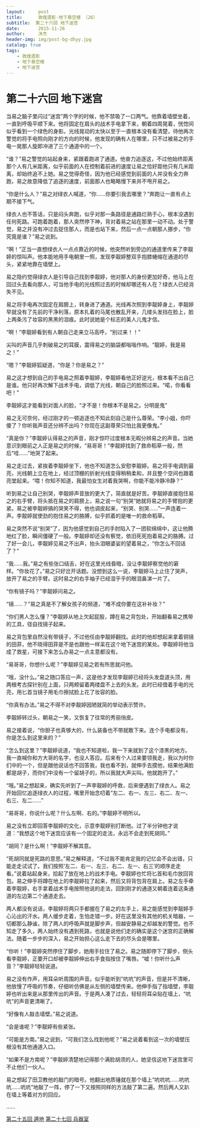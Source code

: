```yaml
---
layout:     post
title:      敦煌遗影·地下悬空楼 （26）
subtitle:  第二十六回 地下迷宫
date:       2015-11-26
author:     沐杰
header-img: img/post-bg-dhyy.jpg
catalog: true
tags:
    - 敦煌遗影
    - 地下悬空楼
    - 地下迷宫
---
```

# 第二十六回 地下迷宫

当易之脑子里闪过“迷宫”两个字的时候，他不禁吸了一口两气。他靠着墙壁坐着，一直到呼吸平顺下来。他将固定在肩头的战术手电拿下来，朝着四周晃着，恍惚间似乎看到一个绿色的身影。光线晃动的太快以至于一直根本没有看清楚，待他再次警觉的将手电照向刚才的方向的时候，他发现的确有人在哪里，只不过被易之的手电一晃那人旋即冲进了三个通道中的一个。

“谁？”易之警觉的站起身来，紧跟着跑进了通道。他奋力追逐这，不过他始终距离那个人有几米距离，似乎前面的人在控制着前进的速度让易之恰好距他只有几米距离，却始终追不上她。易之觉得奇怪，因为他已经感觉到前面的人并没有全力奔跑，易之故意降低了追逐的速度，前面那人也略略慢下来并不甩开易之。

“你是什么人？”易之对绿衣人喊道，“你……你要引我去哪里？”奔跑让一直有点上期不接下气。

绿衣人也不答话，只是闷头奔跑，似乎对那一条路径是通路烂熟于心，根本没遇到任何死路。可跑着跑着，那人突然停下神，背对着易之站在那里一动不动。处于警觉，易之并没有冲过去捉住那人，而是也站下来，然后一点一点朝那人挪步，“你究竟是谁？”易之说到。

“啊！”正当一直想绿衣人一点点靠近的时候，他突然听到旁边的通道里传来了李靓婷的惊叫声。他本能地用手电朝里一照，发现李靓婷整双手抱膝蜷缩在通道的尽头，紧紧地靠在墙壁上。

易之隐约觉得绿衣人是引导自己找到李靓婷，他对那人的身份更加好奇，他马上在回过头去看向那人，可当他手电的光线照过去的时候却哪还有人在？绿衣人已经消失不见。

易之将手电再次固定在肩膀上，转身进了通道。光线再次照到李靓婷身上，李靓婷早就没有了先前的干净利落，原本扎着的马尾也散乱开来，几缕头发挡在脸上，脸上两条污了妆容的黑黑的泪痕。此时说她是个标志的美人儿鬼才信。

“啊！”李靓婷看到有人朝自己走来立马高呼，“别过来！！”

尖叫的声音几乎刺破易之的耳膜，震得易之的脑袋都嗡嗡作响。“靓婷，我是易之！”

“嗯？”李靓婷狐疑道，“你是？你是易之？”

易之这才想到自己的手电易之照着李靓婷，李靓婷看他正好逆光，根本看不出自己是谁。他只好再次解下战术手电，调低了光线，朝自己的脸照过来。“喏，你看看吧！”

李靓婷这才能看到对面人的脸，“才不是！你根本不是易之。分明是鬼”

易之无可奈何，经过刚才的一顿追逐也不知此刻自己是什么尊荣。“李小姐，你吓傻了？你听我声音还分辨不出吗？你现在这副尊荣只怕比我更像鬼。”

“真是你？”李靓婷认得易之的声音，刚才惊吓过度根本无暇分辨易之的声音。当她意识到眼前之人正是易之的时候，“易哥哥！”李靓婷找到了救命稻草一般，然后“哇……”地哭了起来。

易之走过去，紧挨着李靓婷坐下，他也不知道怎么安慰李靓婷。易之将手电调到最亮，光线朝上立在地上，经过顶棚的折射光线变得稍稍柔和，并且整个空间也跟着亮堂起来。“喂！你知不知道，我最怕女生对着我哭啊，你能不能冷静冷静？”

听到易之让自己别哭，李靓婷声音放的更大了，简直就是好苦。李靓婷直接抱住易之的右手臂，将头抵在易之的肩膀上，易之说一句“别哭”她就将易之的手臂抱的更紧。易之被李靓婷搞的哭笑不得，他也调皮起来，“别哭、别哭……”一声连着一声。李靓婷就使劲的抱住易之的胳膊，似乎抓着的是唯一的救命稻草。

易之突然不说“别哭”了，因为他感觉到自己的手肘陷入了一团软绵绵中，这让他腾地红了脸，瞬间僵硬了一般。李靓婷却还没有察觉，依旧死死抱着易之的胳膊。过了好一会儿，李靓婷见易之不出声，抬头泪眼婆娑的望着易之，“你怎么不回话了？”

“我……我。”易之有些张口结舌，好在这里光线昏暗，没让李靓婷察觉他的窘样。“你妆花了。”易之只好岔开话题。没想到这么一说，李靓婷马上止住了哭声，放开了易之的手臂。这时易之的右手袖子已经湿乎乎的眼泪鼻涕一片了。

“你有镜子吗？”李靓婷问易之。

“镜……？”易之真是不了解女孩子的频道，“难不成你要在这补补妆？”

“你们男人怎么懂？”李靓婷从地上欠起屁股，蹲在易之背包处，开始翻看易之携带的工具，径自找镜子起来。

易之背包里自然没有带镜子，不过他任由李靓婷翻找。此时的他却想起来拿着铜镜的田菲，他不晓得田菲是不是也跟他一样呆在这个地下迷宫的某处。李靓婷将他当成了救星，可接下来怎么办易之一点主意都没有。

“易哥哥，你想什么呢？”李靓婷见易之若有所思就问他。

“哦，没什么。”易之随口答应一声，这是他才发现李靓婷已经将头发盘道头顶，用两根考古探针别在上面，只两颊留着两缕盘不上去的头发。此时已经借着手电的光亮，用匕首当镜子用毛巾擦拭脸上花了妆容的脸。

“你真有办法。”易之不得不对李靓婷因陋就简的举动表示赞许。

李靓婷转过头，朝易之一笑，又恢复了往常的秀丽俏皮。

易之接着说，“你胆子也真够大的，什么装备也不带就敢下来。连个手电都没有，你是怎么到这里来的？”

“怎么到这里？”李靓婷说道，“我也不知道啦，我一下来就到了这个漆黑的地方。我一直喊你和方大哥的名字，也没人答应。后来有个人过来要领我走，我以为时你们中的一个，但是跟他说话也不回答我，我也看不到，就伸手去摸他，结果他满脸都是胡子，而你们中没有一个留胡子的，所以我就大声尖叫。他就跑开了。”

“哦。”易之想起来，确实先听到了一声李靓婷的呼救，后来便遇到了绿衣人。易之开始回忆追逐绿衣人的过程，嘴里开始念叨着“左二、右一、左三、右二、左一、右三、左二……”

“易哥哥，你说什么呢？什么左啊、右的。”李靓婷不明所以。

易之没有立即回答李靓婷的文化，示意李靓婷别打断他。过了半分钟他才说道：“我想这个地下迷宫应该有一个固定的走法，永远不会走到死胡同。”

“胡同？是什么啊！”李靓婷不解其意。

“死胡同就是死路的意思。”易之解释道，“不过我不能肯定我的记忆会不会出错，只能走走试试了。我们按照‘左二、右一、左三、右二、左一、右三’的顺序走走看。”说着站起身来，拾起了放在地上的战术手电。李靓婷也忙将匕首和毛巾放回背包。易之伸手将蹲在地上的李靓婷拉了起来，然后又将背包背在肩上。易之左手牵着李靓婷，右手拿着战术手电按照他说的走法，回到刚才的通道又朝着连着这条通道的左边第二个通道走去。

两人都没有说话，李靓婷将两只手都握在了易之的左手上，易之能感觉到李靓婷手心沁出的汗水。两人缓步走着，生怕走错一步。好在这里没有其他的机关暗器，一切都那么静谧，除了两人的呼吸声就是脚步声，但越安静易之却越发的警觉。也不知走了多久，两人始终没有遇到死路，也就是说他们走的确实是这个迷宫的正确解法。随着一步步的深入，易之开始担心这么走下去的尽头会是哪里。

“你听！”李靓婷突然停住了脚步，她用手拉住了易之。易之随即停下了脚步，侧头看李靓婷，正要开口却被李靓婷伸出右手食指按住了嘴唇。“嘘！你听什么声音？”李靓婷轻轻说道。

易之没有作声，用耳朵听周围的声音。似乎能听到“吭吭”的声音，但是并不清晰，他放慢了呼吸的节奏，仔细听仿佛是从左侧的墙壁传来。他伸手指了指墙壁，李靓婷也听出来是从那里传出的声音。于是两人凑了过去，轻轻将耳朵贴在墙上，“吭吭”的声音更清晰了。

“好像有人敲击墙壁。”易之说道。

“会是谁呢？”李靓婷有些紧张。

“可能是方南。”易之说到，“可我们怎么找到他呢？”易之说着看到这一次的墙壁压根没有其他通道入口。

“如果不是方南呢？”李靓婷清楚地记得那个满脸胡须的人，她坚信这地下迷宫里可不止他们一伙人。

易之想起了田卫教他的敲门的暗号。他翻出地质锤就在那个墙上“吭吭吭……吭吭吭……吭吭”地敲了一阵，停了一下又按照同样的方法敲了第二遍。然后两人又趴在墙上等着对方的回应。

……

[第二十五回 遁地](http://www.jianshu.com/p/591feacab466)
[第二十七回 兵器室](http://www.jianshu.com/p/70782822638d)
